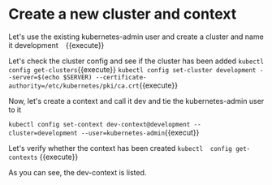 # Create a new cluster and context 

Let's use the  existing kubernetes-admin user and create a cluster and name it development 
` ` {{execute}}

Let's check the cluster config and see if the cluster has been added
`kubectl config get-clusters`{{execute}}
`kubectl config set-cluster development --server=$(echo $SERVER) --certificate-authority=/etc/kubernetes/pki/ca.crt`{{execute}}

Now, let's create a context and call it dev  and tie the kubernetes-admin user to it

`kubectl config set-context dev-context@development --cluster=development --user=kubernetes-admin`{{execut}}

Let's verify whether the context has been created
`kubectl  config get-contexts` {{execute}}

As you can see, the dev-context is listed.



